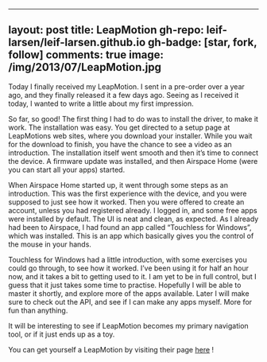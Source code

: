
---
layout: post
title: LeapMotion
gh-repo: leif-larsen/leif-larsen.github.io
gh-badge: [star, fork, follow]
comments: true
image: /img/2013/07/LeapMotion.jpg
---
    
    
Today I finally received my LeapMotion. I sent in a pre-order over a year ago, and they finally released it a few days ago. Seeing as I received it today, I wanted to write a little about my first impression.  
  
 So far, so good! The first thing I had to do was to install the driver, to make it work. The installation was easy. You get directed to a setup page at LeapMotions web sites, where you download your installer. While you wait for the download to finish, you have the chance to see a video as an introduction. The installation itself went smooth and then it’s time to connect the device. A firmware update was installed, and then Airspace Home (were you can start all your apps) started.  
  
 When Airspace Home started up, it went through some steps as an introduction. This was the first experience with the device, and you were supposed to just see how it worked. Then you were offered to create an account, unless you had registered already. I logged in, and some free apps were installed by default. The UI is neat and clean, as expected. As I already had been to Airspace, I had found an app called “Touchless for Windows”, which was installed. This is an app which basically gives you the control of the mouse in your hands.  
  
 Touchless for Windows had a little introduction, with some exercises you could go through, to see how it worked. I’ve been using it for half an hour now, and it takes a bit to getting used to it. I am yet to be in full control, but I guess that it just takes some time to practise. Hopefully I will be able to master it shortly, and explore more of the apps available. Later I will make sure to check out the API, and see if I can make any apps myself. More for fun than anything.  
  
 It will be interesting to see if LeapMotion becomes my primary navigation tool, or if it just ends up as a toy.  
  
 You can get yourself a LeapMotion by visiting their page [here](http://leapmotion.com) []()!


